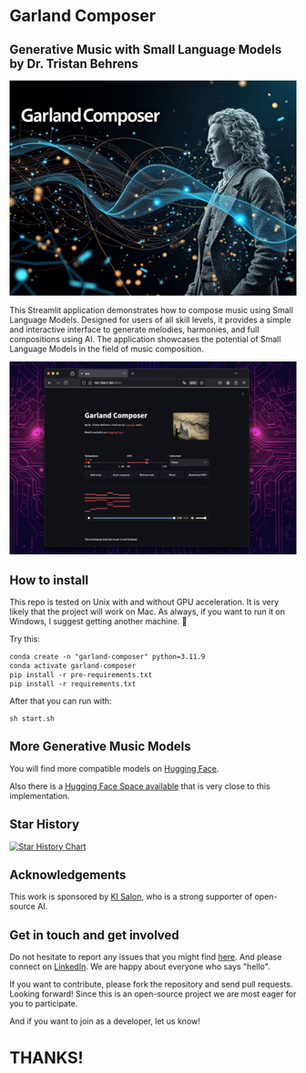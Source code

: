 # Garland Composer
## Generative Music with Small Language Models by Dr. Tristan Behrens

![](assets/garlandcomposer.jpg)

This Streamlit application demonstrates how to compose music using Small Language Models. Designed for users of all skill levels, it provides a simple and interactive interface to generate melodies, harmonies, and full compositions using AI. The application showcases the potential of Small Language Models in the field of music composition.

![](assets/screenshot.png)

## How to install

This repo is tested on Unix with and without GPU acceleration. It is very likely that the project will work on Mac. As always, if you want to run it on Windows, I suggest getting another machine. 🤗

Try this:

```
conda create -n "garland-composer" python=3.11.9
conda activate garland-composer
pip install -r pre-requirements.txt
pip install -r requirements.txt
```

After that you can run with:

```
sh start.sh
```

## More Generative Music Models

You will find more compatible models on [Hugging Face](https://huggingface.co/collections/TristanBehrens/bach-garland-music-models-66d6df85ddf54fd90930288d).

Also there is a [Hugging Face Space available](https://huggingface.co/spaces/TristanBehrens/Garland-Composer) that is very close to this implementation.

## Star History

[![Star History Chart](https://api.star-history.com/svg?repos=AI-Guru/garland-composer&type=Date)](https://star-history.com/#AI-Guru/garland-composer&Date)


## Acknowledgements

This work is sponsored by [KI Salon](https://www.ki-salon.net/), who is a strong supporter of open-source AI.


## Get in touch and get involved

Do not hesitate to report any issues that you might find [here](https://github.com/AI-Guru/garland-composer/issues). And please connect on [LinkedIn](https://de.linkedin.com/in/dr-tristan-behrens-734967a2). We are happy about everyone who says "hello".

If you want to contribute, please fork the repository and send pull requests. Looking forward! Since this is an open-source project we are most eager for you to participate.

And if you want to join as a developer, let us know!


# THANKS!
